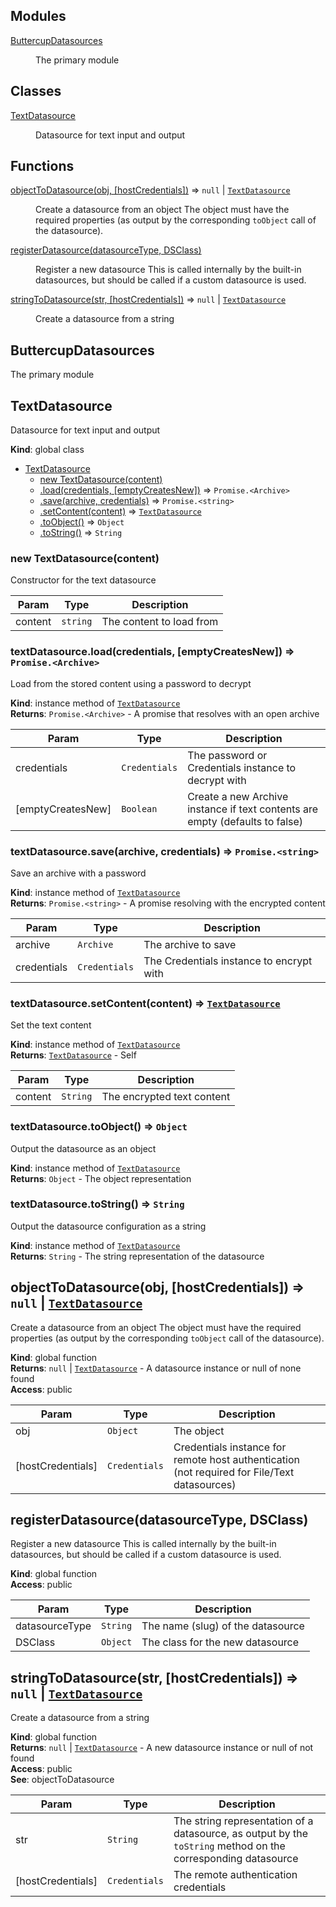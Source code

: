 ## Modules

<dl>
<dt><a href="#module_ButtercupDatasources">ButtercupDatasources</a></dt>
<dd><p>The primary module</p>
</dd>
</dl>

## Classes

<dl>
<dt><a href="#TextDatasource">TextDatasource</a></dt>
<dd><p>Datasource for text input and output</p>
</dd>
</dl>

## Functions

<dl>
<dt><a href="#objectToDatasource">objectToDatasource(obj, [hostCredentials])</a> ⇒ <code>null</code> | <code><a href="#TextDatasource">TextDatasource</a></code></dt>
<dd><p>Create a datasource from an object
The object must have the required properties (as output by the corresponding
<code>toObject</code> call of the datasource).</p>
</dd>
<dt><a href="#registerDatasource">registerDatasource(datasourceType, DSClass)</a></dt>
<dd><p>Register a new datasource
This is called internally by the built-in datasources, but should be called if a
custom datasource is used.</p>
</dd>
<dt><a href="#stringToDatasource">stringToDatasource(str, [hostCredentials])</a> ⇒ <code>null</code> | <code><a href="#TextDatasource">TextDatasource</a></code></dt>
<dd><p>Create a datasource from a string</p>
</dd>
</dl>

<a name="module_ButtercupDatasources"></a>

## ButtercupDatasources
The primary module

<a name="TextDatasource"></a>

## TextDatasource
Datasource for text input and output

**Kind**: global class  

* [TextDatasource](#TextDatasource)
    * [new TextDatasource(content)](#new_TextDatasource_new)
    * [.load(credentials, [emptyCreatesNew])](#TextDatasource+load) ⇒ <code>Promise.&lt;Archive&gt;</code>
    * [.save(archive, credentials)](#TextDatasource+save) ⇒ <code>Promise.&lt;string&gt;</code>
    * [.setContent(content)](#TextDatasource+setContent) ⇒ [<code>TextDatasource</code>](#TextDatasource)
    * [.toObject()](#TextDatasource+toObject) ⇒ <code>Object</code>
    * [.toString()](#TextDatasource+toString) ⇒ <code>String</code>

<a name="new_TextDatasource_new"></a>

### new TextDatasource(content)
Constructor for the text datasource


| Param | Type | Description |
| --- | --- | --- |
| content | <code>string</code> | The content to load from |

<a name="TextDatasource+load"></a>

### textDatasource.load(credentials, [emptyCreatesNew]) ⇒ <code>Promise.&lt;Archive&gt;</code>
Load from the stored content using a password to decrypt

**Kind**: instance method of [<code>TextDatasource</code>](#TextDatasource)  
**Returns**: <code>Promise.&lt;Archive&gt;</code> - A promise that resolves with an open archive  

| Param | Type | Description |
| --- | --- | --- |
| credentials | <code>Credentials</code> | The password or Credentials instance to decrypt with |
| [emptyCreatesNew] | <code>Boolean</code> | Create a new Archive instance if text contents are empty (defaults to false) |

<a name="TextDatasource+save"></a>

### textDatasource.save(archive, credentials) ⇒ <code>Promise.&lt;string&gt;</code>
Save an archive with a password

**Kind**: instance method of [<code>TextDatasource</code>](#TextDatasource)  
**Returns**: <code>Promise.&lt;string&gt;</code> - A promise resolving with the encrypted content  

| Param | Type | Description |
| --- | --- | --- |
| archive | <code>Archive</code> | The archive to save |
| credentials | <code>Credentials</code> | The Credentials instance to encrypt with |

<a name="TextDatasource+setContent"></a>

### textDatasource.setContent(content) ⇒ [<code>TextDatasource</code>](#TextDatasource)
Set the text content

**Kind**: instance method of [<code>TextDatasource</code>](#TextDatasource)  
**Returns**: [<code>TextDatasource</code>](#TextDatasource) - Self  

| Param | Type | Description |
| --- | --- | --- |
| content | <code>String</code> | The encrypted text content |

<a name="TextDatasource+toObject"></a>

### textDatasource.toObject() ⇒ <code>Object</code>
Output the datasource as an object

**Kind**: instance method of [<code>TextDatasource</code>](#TextDatasource)  
**Returns**: <code>Object</code> - The object representation  
<a name="TextDatasource+toString"></a>

### textDatasource.toString() ⇒ <code>String</code>
Output the datasource configuration as a string

**Kind**: instance method of [<code>TextDatasource</code>](#TextDatasource)  
**Returns**: <code>String</code> - The string representation of the datasource  
<a name="objectToDatasource"></a>

## objectToDatasource(obj, [hostCredentials]) ⇒ <code>null</code> \| [<code>TextDatasource</code>](#TextDatasource)
Create a datasource from an object
The object must have the required properties (as output by the corresponding
`toObject` call of the datasource).

**Kind**: global function  
**Returns**: <code>null</code> \| [<code>TextDatasource</code>](#TextDatasource) - A datasource instance or null of none found  
**Access**: public  

| Param | Type | Description |
| --- | --- | --- |
| obj | <code>Object</code> | The object |
| [hostCredentials] | <code>Credentials</code> | Credentials instance for remote host  authentication (not required for File/Text datasources) |

<a name="registerDatasource"></a>

## registerDatasource(datasourceType, DSClass)
Register a new datasource
This is called internally by the built-in datasources, but should be called if a
custom datasource is used.

**Kind**: global function  
**Access**: public  

| Param | Type | Description |
| --- | --- | --- |
| datasourceType | <code>String</code> | The name (slug) of the datasource |
| DSClass | <code>Object</code> | The class for the new datasource |

<a name="stringToDatasource"></a>

## stringToDatasource(str, [hostCredentials]) ⇒ <code>null</code> \| [<code>TextDatasource</code>](#TextDatasource)
Create a datasource from a string

**Kind**: global function  
**Returns**: <code>null</code> \| [<code>TextDatasource</code>](#TextDatasource) - A new datasource instance or null of not found  
**Access**: public  
**See**: objectToDatasource  

| Param | Type | Description |
| --- | --- | --- |
| str | <code>String</code> | The string representation of a datasource, as output by  the `toString` method on the corresponding datasource |
| [hostCredentials] | <code>Credentials</code> | The remote authentication credentials |

